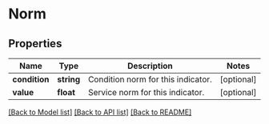 # Norm

## Properties
Name | Type | Description | Notes
------------ | ------------- | ------------- | -------------
**condition** | **string** | Condition norm for this indicator. | [optional] 
**value** | **float** | Service norm for this indicator. | [optional] 

[[Back to Model list]](../README.md#documentation-for-models) [[Back to API list]](../README.md#documentation-for-api-endpoints) [[Back to README]](../README.md)


